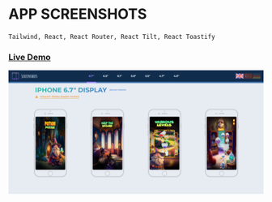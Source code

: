 # APP SCREENSHOTS

```
Tailwind, React, React Router, React Tilt, React Toastify
```

### <a href="https://screenshots-pi.vercel.app/">Live Demo</a>

<img alt="User Management System" src="https://raw.githubusercontent.com/oguzhanuyanik-sr/screenshots/master/screenshot.png" />
